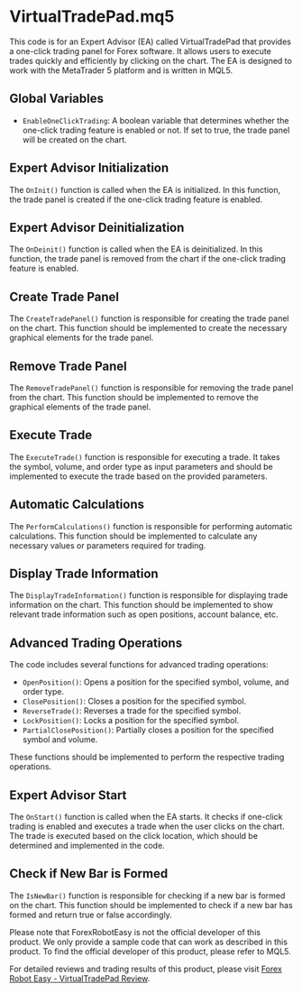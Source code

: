 # VirtualTradePad.mq5

This code is for an Expert Advisor (EA) called VirtualTradePad that provides a one-click trading panel for Forex software. It allows users to execute trades quickly and efficiently by clicking on the chart. The EA is designed to work with the MetaTrader 5 platform and is written in MQL5.

## Global Variables

- `EnableOneClickTrading`: A boolean variable that determines whether the one-click trading feature is enabled or not. If set to true, the trade panel will be created on the chart.

## Expert Advisor Initialization

The `OnInit()` function is called when the EA is initialized. In this function, the trade panel is created if the one-click trading feature is enabled.

## Expert Advisor Deinitialization

The `OnDeinit()` function is called when the EA is deinitialized. In this function, the trade panel is removed from the chart if the one-click trading feature is enabled.

## Create Trade Panel

The `CreateTradePanel()` function is responsible for creating the trade panel on the chart. This function should be implemented to create the necessary graphical elements for the trade panel.

## Remove Trade Panel

The `RemoveTradePanel()` function is responsible for removing the trade panel from the chart. This function should be implemented to remove the graphical elements of the trade panel.

## Execute Trade

The `ExecuteTrade()` function is responsible for executing a trade. It takes the symbol, volume, and order type as input parameters and should be implemented to execute the trade based on the provided parameters.

## Automatic Calculations

The `PerformCalculations()` function is responsible for performing automatic calculations. This function should be implemented to calculate any necessary values or parameters required for trading.

## Display Trade Information

The `DisplayTradeInformation()` function is responsible for displaying trade information on the chart. This function should be implemented to show relevant trade information such as open positions, account balance, etc.

## Advanced Trading Operations

The code includes several functions for advanced trading operations:

- `OpenPosition()`: Opens a position for the specified symbol, volume, and order type.
- `ClosePosition()`: Closes a position for the specified symbol.
- `ReverseTrade()`: Reverses a trade for the specified symbol.
- `LockPosition()`: Locks a position for the specified symbol.
- `PartialClosePosition()`: Partially closes a position for the specified symbol and volume.

These functions should be implemented to perform the respective trading operations.

## Expert Advisor Start

The `OnStart()` function is called when the EA starts. It checks if one-click trading is enabled and executes a trade when the user clicks on the chart. The trade is executed based on the click location, which should be determined and implemented in the code.

## Check if New Bar is Formed

The `IsNewBar()` function is responsible for checking if a new bar is formed on the chart. This function should be implemented to check if a new bar has formed and return true or false accordingly.

Please note that ForexRobotEasy is not the official developer of this product. We only provide a sample code that can work as described in this product. To find the official developer of this product, please refer to MQL5.

For detailed reviews and trading results of this product, please visit [Forex Robot Easy - VirtualTradePad Review](https://forexroboteasy.com/forex-robot-review/virtualtradepad-review-of-one-click-trading-panel-for-forex-software/).
